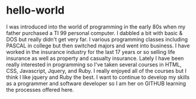 # hello-world
I was introduced into the world of programming in the early 80s when my father purchased a TI 99 personal computer. I dabbled a bit with basic & DOS but really didn't get very far. I various programming classes including PASCAL in college but then switched majors and went into business. I have worked in the insurance industry for the last 17 years or so selling life insurance as well as property and casualty insurance. Lately I have been really interested in programming so I've taken several courses in HTML, CSS, Javascript, Jquery, and Ruby. I really enjoyed all of the courses but I think I like jquery and Ruby the best. I want to continue to develop my skills as a programmer and software developer so I am her on GITHUB learning the processes offered here.
